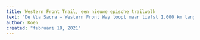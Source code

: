 ```yaml
---
title: Western Front Trail, een nieuwe epische trailwalk
text: "De Via Sacra – Western Front Way loopt maar liefst 1.000 km langs No Man’s Land en de Westerse frontlijn. Vertrekkend vanuit Nieuwpoort tot…"
author: Koen
created: "februari 18, 2021"
---
```

